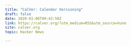 ```yaml
---
title: "CalVer: Calendar Versioning"
draft: false
date: 2020-01-06T09:43:50Z
link: https://calver.org/?utm_medium=RSS&utm_source=hune
site: calver.org
topic: Hacker News  

---
```

